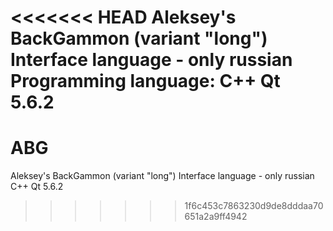 <<<<<<< HEAD
Aleksey's BackGammon (variant "long") 
Interface language - only russian
Programming language: C++ Qt 5.6.2
=======
# ABG
Aleksey's BackGammon (variant "long")
Interface language - only russian
C++ Qt 5.6.2
>>>>>>> 1f6c453c7863230d9de8dddaa70651a2a9ff4942
